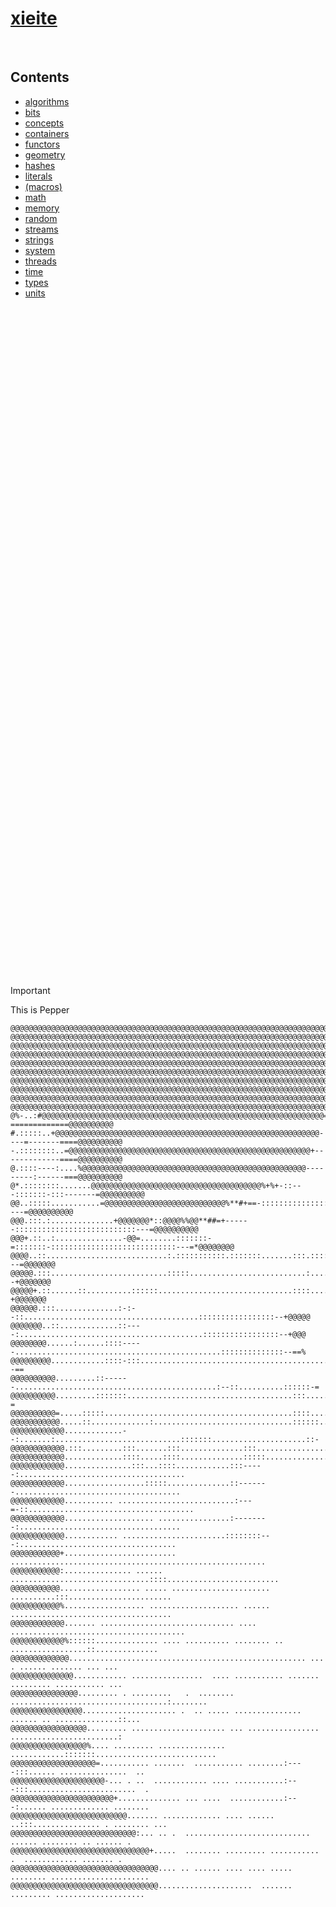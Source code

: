 # [xieite](https://github.com/Eczbek/xieite#readme)

&nbsp;

## Contents
- [algorithms](./algorithms.md)
- [bits](./bits.md)
- [concepts](./concepts.md)
- [containers](./containers.md)
- [functors](./functors.md)
- [geometry](./geometry.md)
- [hashes](./hashes.md)
- [literals](./literals.md)
- [\(macros\)](./macros.md)
- [math](./math.md)
- [memory](./memory.md)
- [random](./random.md)
- [streams](./streams.md)
- [strings](./strings.md)
- [system](./system.md)
- [threads](./threads.md)
- [time](./time.md)
- [types](./types.md)
- [units](./units.md)

&nbsp;

&nbsp;

&nbsp;

&nbsp;

&nbsp;

&nbsp;

&nbsp;

&nbsp;

&nbsp;

&nbsp;

&nbsp;

&nbsp;

&nbsp;

&nbsp;

&nbsp;

&nbsp;

&nbsp;

&nbsp;

&nbsp;

&nbsp;

&nbsp;

&nbsp;

&nbsp;

&nbsp;

&nbsp;

&nbsp;

&nbsp;

&nbsp;

&nbsp;

&nbsp;

&nbsp;

&nbsp;

&nbsp;

&nbsp;

&nbsp;

> [!IMPORTANT]
> This is Pepper
> ```
> @@@@@@@@@@@@@@@@@@@@@@@@@@@@@@@@@@@@@@@@@@@@@@@@@@@@@@@@@@@@@@@@@@@@@@@@@@@@@@@@@@@@@%@@@@@@@@@
> @@@@@@@@@@@@@@@@@@@@@@@@@@@@@@@@@@@@@@@@@@@@@@@@@@@@@@@@@@@@@@@@@@@@@@@@@@@@@@@@@@@##%@@@@@@@@@
> @@@@@@@@@@@@@@@@@@@@@@@@@@@@@@@@@@@@@@@@@@@@@@@@@@@@@@@@@@@@@@@@@@@@@@@@@@@@@@@@@@###@@@@@@@@@@
> @@@@@@@@@@@@@@@@@@@@@@@@@@@@@@@@@@@@@@@@@@@@@@@@@@@@@@@@@@@@@@@@@@@@@@@@@@@@@@@@@***#@@@@@@@@@@
> @@@@@@@@@@@@@@@@@@@@@@@@@@@@@@@@@@@@@@@@@@@@@@@@@@@@@@@@@@@@@@@@@@@@@@@@@@@@@@@*++***@@@@@@@@@@
> @@@@@@@@@@@@@@@@@@@@@@@@@@@@@@@@@@@@@@@@@@@@@@@@@@@@@@@@@@@@@@@@@@@@@@@@@@@@@@+++++*#@@@@@@@@@@
> @@@@@@@@@@@@@@@@@@@@@@@@@@@@@@@@@@@@@@@@@@@@@@@@@@@@@@@@@@@@@@@@@@@@@@@@@@@@@====+++*@@@@@@@@@@
> @@@@@@@@@@@@@@@@@@@@@@@@@@@@@@@@@@@@@@@@@@@@@@@@@@@@@@@@@@@@@@@@@@@@@@@@@@@%=======+@@@@@@@@@@@
> @@@@@@@@@@@@@@@@@@@@@@@@@@@@@@@@@@@@@@@@@@@@@@@@@@@@@@@@@@@@@@@@@@@@@@@@@@==========+@@@@@@@@@@
> @@@@@@@@@@@@@@@@@@@@@@@@@@@@@@@@@@@@@@@@@@@@@@@@@@@@@@@@@@@@@@@@@@@@@@@@=============@@@@@@@@@@
> @%-..:#@@@@@@@@@@@@@@@@@@@@@@@@@@@@@@@@@@@@@@@@@@@@@@@@@@@@@@@@@@@@@@@=-=============@@@@@@@@@@
> #.:::::..+@@@@@@@@@@@@@@@@@@@@@@@@@@@@@@@@@@@@@@@@@@@@@@@@@@@@@@@@@@@----=-------====@@@@@@@@@@
> -.::::::::..=@@@@@@@@@@@@@@@@@@@@@@@@@@@@@@@@@@@@@@@@@@@@@@@@@@@@@@+-------------====@@@@@@@@@@
> @.::::----:....%@@@@@@@@@@@@@@@@@@@@@@@@@@@@@@@@@@@@@@@@@@@@@@@@@@---------:------===@@@@@@@@@@
> @*.::::::::.......@@@@@@@@@@@@@@@@@@@@@@@@@@@@@@@@@@@@@@%+%+-::---:::::::-:::-------=@@@@@@@@@@
> @@..:::::...........=@@@@@@@@@@@@@@@@@@@@@@@@@@@%**#+==-::::::::::::::::::::::::----=@@@@@@@@@@
> @@@.:::.:..............+@@@@@@@*::@@@@%%@@**##=+------:::::::::::::::::::::::::::---=@@@@@@@@@@
> @@@+.::..:...............-@@=........:::::::-=:::::::-::::::::::::::::::::::::::::---=*@@@@@@@@
> @@@@..::...........................:.:::::::::::.:::::::.......:::.:::::::::::::::::---=@@@@@@@
> @@@@@.:::..........................:::::..........................:....::::::::::::::--+@@@@@@@
> @@@@@+.::......::..........::::::..............................::::........:::::::::::-+@@@@@@@
> @@@@@@.:::..............:-:--::.......................................:::::::::::::::::--+@@@@@
> @@@@@@@..::.............::----:.........................................:::::::::::::::::--+@@@
> @@@@@@@@......:......::::-----..............................................::::::::::::::--==%
> @@@@@@@@@............::::-:::..........................................:::::.:......:::::::--==
> @@@@@@@@@@.........::------.............................................:--::..........::::::-=
> @@@@@@@@@@.........:::::::.....................................:::.......::::.............:::-=
> @@@@@@@@@@=.....:::::..........................................::::......:::..............::::=
> @@@@@@@@@@@.....::.............:...............................::::::....:................::::-
> @@@@@@@@@@@@.............--:.......:............................:::::::.....................::-
> @@@@@@@@@@@@.:::.........:::.......:::..............:::....................................::::
> @@@@@@@@@@@@.............::::.....::::..............:::::....................................::
> @@@@@@@@@@@@...............:::...::::............:::-----:.....................................
> @@@@@@@@@@@@..................:::::..............::-------.....................................
> @@@@@@@@@@@@........... ..........................:---=-::.....................................
> @@@@@@@@@@@@.................... ................:--------:....................................
> @@@@@@@@@@@@............ .......................::::::::---:...................................
> @@@@@@@@@@@+......................... .........................................................
> @@@@@@@@@@@:............... ...... ...............................::::.........................
> @@@@@@@@@@@.................. ..... ...................... ..........:::.......................
> @@@@@@@@@@@%.................. .................... ...... ....................................
> @@@@@@@@@@@@....... .............................. .... .......................................
> @@@@@@@@@@@@%::::::.............. .... .......... ........ .. .................::..............
> @@@@@@@@@@@@@..................................................... ... . ...... ....... ... ...
> @@@@@@@@@@@@@@............ ................  .... ........... ....... ......... ........... ...
> @@@@@@@@@@@@@@@......... . .........   .  ........ ...................................:........
> @@@@@@@@@@@@@@@@..................... .  .. ..... ............... ...... .. ..............::...
> @@@@@@@@@@@@@@@@@......... ..................... ... ................ ........................:
> @@@@@@@@@@@@@@@@@%.... ......... ............... ............:::::::...........................
> @@@@@@@@@@@@@@@@@@@=........... .......  ........... ........:----:::...... ...............  ..
> @@@@@@@@@@@@@@@@@@@@@-... . ..  ............ .... ...........:---:::........................  .
> @@@@@@@@@@@@@@@@@@@@@@@+.............. ... ....  ............:---:...... ............. ........
> @@@@@@@@@@@@@@@@@@@@@@@@@@....... ............. .... ...... ..:::............... . ........ ...
> @@@@@@@@@@@@@@@@@@@@@@@@@@@@:... .. .  ............................ ...... ........ .. ...... .
> @@@@@@@@@@@@@@@@@@@@@@@@@@@@@@@+.....  ........ ......... ........... .  ............ ....... .
> @@@@@@@@@@@@@@@@@@@@@@@@@@@@@@@@@.... .. ...... .... .... ..... ........ ......................
> @@@@@@@@@@@@@@@@@@@@@@@@@@@@@@@@@.....................  .......  ......... ....................
> ```
